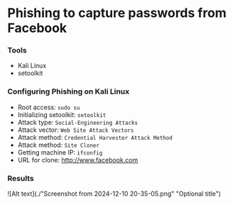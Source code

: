 # Phishing to capture passwords from Facebook

### Tools

- Kali Linux
- setoolkit

### Configuring Phishing on Kali Linux

- Root access: ``` sudo su ```
- Initializing setoolkit: ``` setoolkit ```
- Attack type: ``` Social-Engineering Attacks ```
- Attack vector: ``` Web Site Attack Vectors ```
- Attack method: ```Credential Harvester Attack Method ```
- Attack method: ``` Site Cloner ```
- Getting machine IP: ``` ifconfig ```
- URL for clone: http://www.facebook.com

### Results 

![Alt text](./"Screenshot from 2024-12-10 20-35-05.png" "Optional title")
